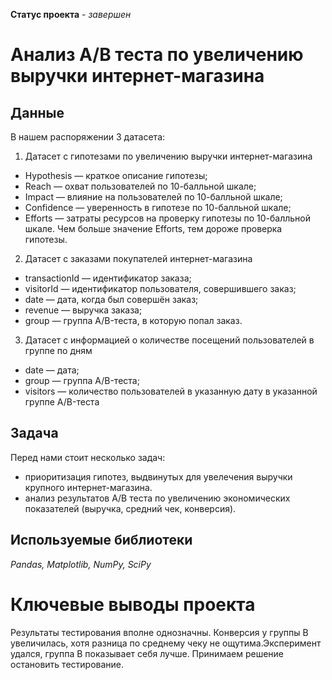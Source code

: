 **Статус проекта** - *завершен*

# Анализ А/В теста по увеличению выручки интернет-магазина

## Данные

В нашем распоряжении 3 датасета:

1) Датасет с гипотезами по увеличению выручки интернет-магазина

- Hypothesis — краткое описание гипотезы;
- Reach — охват пользователей по 10-балльной шкале;
- Impact — влияние на пользователей по 10-балльной шкале;
- Confidence — уверенность в гипотезе по 10-балльной шкале;
- Efforts — затраты ресурсов на проверку гипотезы по 10-балльной шкале. Чем больше значение Efforts, тем дороже проверка гипотезы.

2) Датасет с заказами покупателей интернет-магазина

- transactionId — идентификатор заказа;
- visitorId — идентификатор пользователя, совершившего заказ;
- date — дата, когда был совершён заказ;
- revenue — выручка заказа;
- group — группа A/B-теста, в которую попал заказ.

3) Датасет с информацией о количестве посещений пользователей в группе по дням
- date — дата;
- group — группа A/B-теста;
- visitors — количество пользователей в указанную дату в указанной группе A/B-теста

## Задача

Перед нами стоит несколько задач:

- приоритизация гипотез, выдвинутых для увелечения выручки крупного интернет-магазина. 
- анализ результатов А/В теста по увеличению экономических показателей (выручка, средний чек, конверсия).

## Используемые библиотеки

*Pandas, Matplotlib, NumPy, SciPy*

# Ключевые выводы проекта

Результаты тестирования вполне однозначны. Конверсия у группы B увеличилась, хотя разница по среднему чеку не ощутима.Эксперимент удался, группа В показывает себя лучше. Принимаем решение остановить тестирование.
